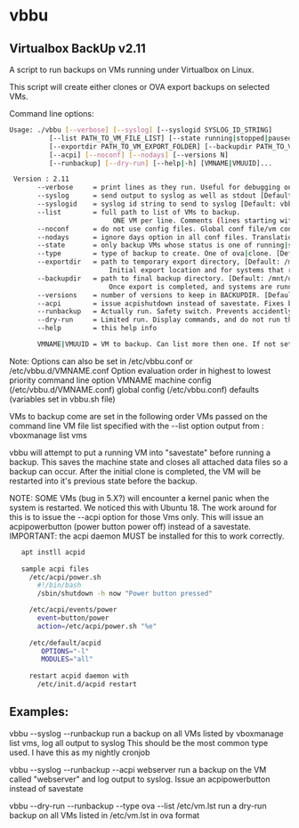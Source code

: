 # vbbu

## Virtualbox BackUp v2.11

A script to run backups on VMs running under Virtualbox on Linux.

This script will create either clones or OVA export backups on selected VMs. 

Command line options:
```bash
Usage: ./vbbu [--verbose] [--syslog] [--syslogid SYSLOG_ID_STRING] 
          [--list PATH_TO_VM_FILE_LIST] [--state running|stopped|paused|saved|poweroff] [--type ova|clone]
          [--exportdir PATH_TO_VM_EXPORT_FOLDER] [--backupdir PATH_TO_VM_BACKUP_FOLDER]
          [--acpi] [--noconf] [--nodays] [--versions N] 
          [--runbackup] [--dry-run] [--help|-h] [VMNAME|VMUUID]...

 Version : 2.11
       --verbose     = print lines as they run. Useful for debugging only
       --syslog      = send output to syslog as well as stdout [Default: Off]
       --syslogid    = syslog id string to send to syslog [Default: vbbu]
       --list        = full path to list of VMs to backup.
                          ONE VM per line. Comments (lines starting with #) allowed.
       --noconf      = do not use config files. Global conf file/vm conf files under conf folder (/etc/vbbu.d) are ignored.
       --nodays      = ignore days option in all conf files. Translation: run every day. [Default: off]
       --state       = only backup VMs whose status is one of running|stopped|paused|saved|poweroff. [Default: not set, aka any]
       --type        = type of backup to create. One of ova|clone. [Default: ova]
       --exportdir   = path to temporary export directory, [Default: /mnt/lv001-r0/backup/vms]
                         Initial export location and for systems that require minimal downtime, make this local SSD for speed
       --backupdir   = path to final backup directory. [Default: /mnt/usb1/backup/vms]
                         Once export is completed, and systems are running again, backup files are moved here.
       --versions    = number of versions to keep in BACKUPDIR. [Default: 4]
       --acpi        = issue acpishutdown instead of savestate. Fixes bug in vbox 5.X sometimes causes kernel panic on vm restart.
       --runbackup   = Actually run. Safety switch. Prevents accidently running backups and "pausing" VMs
       --dry-run     = Limited run. Display commands, and do not run them. [Default: off]
       --help        = this help info

       VMNAME|VMUUID = VM to backup. Can list more then one. If not set, fallback to list.
```

 Note: Options can also be set in /etc/vbbu.conf or /etc/vbbu.d/VMNAME.conf
   Option evaluation order in highest to lowest priority
          command line option
          VMNAME machine config (/etc/vbbu.d/VMNAME.conf)
          global config (/etc/vbbu.conf)
          defaults (variables set in vbbu.sh file)
 
 VMs to backup come are set in the following order
   VMs passed on the command line
   VM file list specified with the --list option
   output from : vboxmanage list vms
 
 vbbu will attempt to put a running VM into "savestate" before running a backup.
 This saves the machine state and closes all attached data files so a backup can occur.
 After the initial clone is completed, the VM will be restarted into it's previous state before the backup.
 
 NOTE: SOME VMs (bug in 5.X?) will encounter a kernel panic when the system is restarted. We noticed this with Ubuntu 18.
       The work around for this is to issue the --acpi option for those Vms only.
       This will issue an acpipowerbutton (power button power off) instead of a savestate.
       IMPORTANT: the acpi daemon MUST be installed for this to work correctly.
```bash
   apt instll acpid
         
   sample acpi files
     /etc/acpi/power.sh
       #!/bin/bash
       /sbin/shutdown -h now "Power button pressed"

     /etc/acpi/events/power
       event=button/power
       action=/etc/acpi/power.sh "%e"
         
     /etc/default/acpid
        OPTIONS="-l"
        MODULES="all"
         
     restart acpid daemon with 
       /etc/init.d/acpid restart
 ```
 
 ## Examples:
 vbbu --syslog --runbackup
   run a backup on all VMs listed by vboxmanage list vms, log all output to syslog
   This should be the most common type used. I have this as my nightly cronjob
   
 vbbu --syslog --runbackup --acpi webserver
   run a backup on the VM called "webserver" and log output to syslog. Issue an acpipowerbutton instead of savestate
   
 vbbu --dry-run --runbackup --type ova --list /etc/vm.lst
   run a dry-run backup on all VMs listed in /etc/vm.lst in ova format
 
 
 

